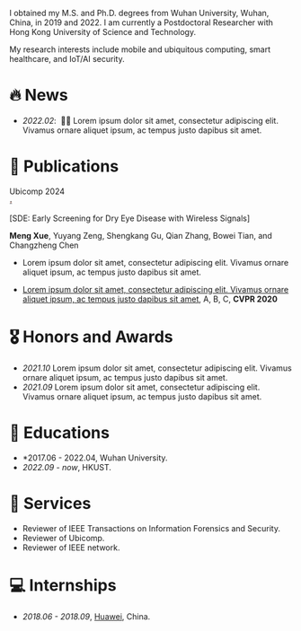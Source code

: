 

<span class='anchor' id='about-me'></span>

<!-- I am currently a Postdoctoral Researcher with Hong Kong University of Science and Technology. -->


<span class='anchor' id='about-me'></span>

I obtained my M.S. and Ph.D. degrees from Wuhan University, Wuhan, China, in 2019 and 2022. I am currently a Postdoctoral Researcher with Hong Kong University of Science and Technology. 

My research interests include mobile and ubiquitous computing, smart healthcare, and IoT/AI security. 

# 🔥 News 
- *2022.02*: &nbsp;🎉🎉 Lorem ipsum dolor sit amet, consectetur adipiscing elit. Vivamus ornare aliquet ipsum, ac tempus justo dapibus sit amet. 

# 📝 Publications 

<div class='paper-box'><div class='paper-box-image'><div><div class="badge">Ubicomp 2024</div><img src='images/500x300.png' alt="sym" width="1%"></div></div>
<div class='paper-box-text' markdown="1">

[SDE: Early Screening for Dry Eye Disease with Wireless Signals]

**Meng Xue**, Yuyang Zeng, Shengkang Gu, Qian Zhang, Bowei Tian, and Changzheng Chen 


- Lorem ipsum dolor sit amet, consectetur adipiscing elit. Vivamus ornare aliquet ipsum, ac tempus justo dapibus sit amet. 



- [Lorem ipsum dolor sit amet, consectetur adipiscing elit. Vivamus ornare aliquet ipsum, ac tempus justo dapibus sit amet](https://github.com), A, B, C, **CVPR 2020**



# 🎖 Honors and Awards
- *2021.10* Lorem ipsum dolor sit amet, consectetur adipiscing elit. Vivamus ornare aliquet ipsum, ac tempus justo dapibus sit amet. 
- *2021.09* Lorem ipsum dolor sit amet, consectetur adipiscing elit. Vivamus ornare aliquet ipsum, ac tempus justo dapibus sit amet. 

# 📖 Educations
- *2017.06 - 2022.04, Wuhan University. 
- *2022.09 - now*, HKUST. 

# 💬 Services
- Reviewer of IEEE Transactions on Information Forensics and Security. 
- Reviewer of Ubicomp.
- Reviewer of IEEE network.

# 💻 Internships
- *2018.06 - 2018.09*, [Huawei](https://github.com/), China.
